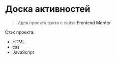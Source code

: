 # Доска активностей

> Идея проекта взята с сайта <a scr="https://www.frontendmentor.io/challenges">Frontend Mentor</a>

Стэк проекта:

<ul>
<li>HTML</li>
<li>css</li>
<li>JavaScript</li>
</ul>
